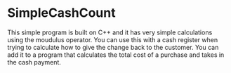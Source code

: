 # SimpleCashCount
This simple program is built on C++ and it has very simple calculations using the moudulus operator. 
You can use this with a cash register when trying to calculate how to give the change back to the customer.
You can add it to a program that calculates the total cost of a purchase and takes in the cash payment. 
